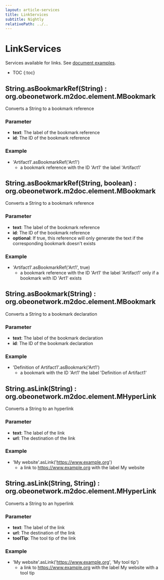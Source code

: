 ```yaml
---
layout: article-services
title: LinkServices
subtitle: Nightly
relativePath: ../..
---
```


<!--
/********************************************************************************
** Copyright (c) 2015, 2024 Obeo.
** All rights reserved. This program and the accompanying materials
** are made available under the terms of the Eclipse Public License v2.0
** which accompanies this distribution, and is available at
** http://www.eclipse.org/legal/epl-v20.html
**
** Contributors:
**    Stephane Begaudeau (Obeo) - initial API and implementation
*********************************************************************************/
-->

# LinkServices

Services available for links. See [document examples](https://github.com/ObeoNetwork/M2Doc/tree/master/tests/org.obeonetwork.m2doc.tests/resources/linkServices).

* TOC
{:toc}

## String.asBookmarkRef(String) : org.obeonetwork.m2doc.element.MBookmark

Converts a String to a bookmark reference

### Parameter

* **text**: The label of the bookmark reference
* **id**: The ID of the bookmark reference

### Example

* 'Artifact1'.asBookmarkRef('Art1')
  * a bookmark reference with the ID 'Art1' the label 'Artifact1'

## String.asBookmarkRef(String, boolean) : org.obeonetwork.m2doc.element.MBookmark

Converts a String to a bookmark reference

### Parameter

* **text**: The label of the bookmark reference
* **id**: The ID of the bookmark reference
* **optional**: If true, this reference will only generate the text if the corresponding bookmark doesn't exists

### Example

* 'Artifact1'.asBookmarkRef('Art1', true)
  * a bookmark reference with the ID 'Art1' the label 'Artifact1' only if a bookmark with ID 'Art1' exists

## String.asBookmark(String) : org.obeonetwork.m2doc.element.MBookmark

Converts a String to a bookmark declaration

### Parameter

* **text**: The label of the bookmark declaration
* **id**: The ID of the bookmark declaration

### Example

* 'Definition of Artifact1'.asBookmark('Art1')
  * a bookmark with the ID 'Art1' the label 'Definition of Artifact1'

## String.asLink(String) : org.obeonetwork.m2doc.element.MHyperLink

Converts a String to an hyperlink

### Parameter

* **text**: The label of the link
* **url**: The destination of the link

### Example

* 'My website'.asLink('https://www.example.org')
  * a link to https://www.example.org with the label My website

## String.asLink(String, String) : org.obeonetwork.m2doc.element.MHyperLink

Converts a String to an hyperlink

### Parameter

* **text**: The label of the link
* **url**: The destination of the link
* **toolTip**: The tool tip of the link

### Example

* 'My website'.asLink('https://www.example.org', 'My tool tip')
  * a link to https://www.example.org with the label My website with a tool tip



